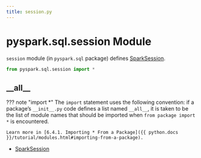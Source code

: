 ```yaml
---
title: session.py
---
```


# pyspark.sql.session Module

`session` module (in `pyspark.sql` package) defines [SparkSession](SparkSession.md).

```py
from pyspark.sql.session import *
```

## \_\_all__

??? note "import *"
    The `import` statement uses the following convention: if a package’s `__init__.py` code defines a list named `__all__`, it is taken to be the list of module names that should be imported when `from package import *` is encountered.

    Learn more in [6.4.1. Importing * From a Package]({{ python.docs }}/tutorial/modules.html#importing-from-a-package).

* [SparkSession](SparkSession.md)
